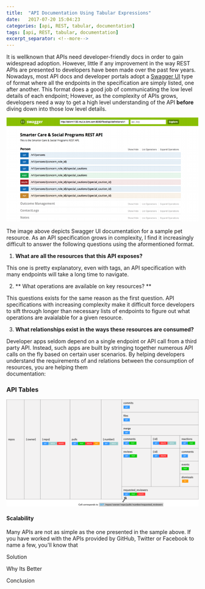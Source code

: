 ```yaml
---
title:  "API Documentation Using Tabular Expressions"
date:   2017-07-20 15:04:23
categories: [api, REST, tabular, documentation]
tags: [api, REST, tabular, documentation]
excerpt_separator: <!--more-->
---
```

It is wellknown that APIs need developer-friendly docs in order
to gain widespread adoption. However, little if any improvement in the way REST APIs are presented to developers have been made over the 
past few years. Nowadays, most API docs and developer portals adopt a [Swagger UI](http://petstore.swagger.io/) type of format where all the endpoints in the specification
are simply listed, one after another. This format does a good job of communicating the low level details of each endpoint; However, 
as the complexity of APIs grows, developers need a way to get a high level understanding of the API **before** diving down into those
low level details.
<!--more--> 

![swagger example](/images/petstorev2.png)

The image above depicts Swagger UI documentation for a sample pet resource. As an API specification grows in complexity,
I find it increasingly difficult to answer the following questions using the aformentioned format.

1. **What are all the resources that this API exposes?**

This one is pretty explanatory, even with tags, an API specification with many endpoints will take a long time to navigate.

2. ** What operations are available on key resources? **

This questions exists for the same reason as the first question. API specifications with increasing complexity make
it difficult force developers to sift through longer than necessary lists of endpoints to figure out what operations are
avaialable for a given resource.

3. **What relationships exist in the ways these resources are consumed?**

Developer apps seldom depend on a single endpoint or API call from a third party API. Instead, such apps are built
by stringing together numerous API calls on the fly based on certain user scenarios. By helping developers understand
the requirements of and relations between the consumption of resources, you are helping them  
documentation:

### API Tables

![tabexpr](/images/tabexprv3.svg)

#### Scalability
Many APIs are not as simple as the one presented in the sample above. If you have worked with the APIs provided by
GitHub, Twitter or Facebook to name a few, you'll know that





Solution




Why Its Better




Conclusion
